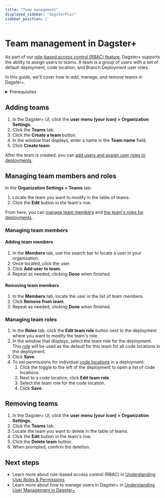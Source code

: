 ```yaml
---
title: "Team management"
displayed_sidebar: "dagsterPlus"
sidebar_position: 2
---
```


# Team management in Dagster+

As part of our [role-based access control (RBAC) feature](/dagster-plus/access/rbac/user-roles-permissions), Dagster+ supports the ability to assign users to teams. A team is a group of users with a set of default deployment, code location, and Branch Deployment user roles.

In this guide, we'll cover how to add, manage, and remove teams in Dagster+.

<details>
  <summary>Prerequisites</summary>

To complete the steps in this guide, you'll need:

- **The following in Dagster+:**
    - A Pro plan
    - [Organization Admin permissions](/dagster-plus/access/rbac/user-roles-permissions):
      - in your organization
      - for deployments for which you want to manage teams

</details>


## Adding teams

1. In the Dagster+ UI, click the **user menu (your icon) > Organization Settings**.
2. Click the **Teams** tab.
3. Click the **Create a team** button.
4. In the window that displays, enter a name in the **Team name** field.
5. Click **Create team**.

After the team is created, you can [add users and assign user roles to deployments](#managing-team-members-and-roles).


## Managing team members and roles

In the **Organization Settings > Teams** tab:

1. Locate the team you want to modify in the table of teams.
2. Click the **Edit** button in the team's row.

From here, you can [manage team members](#managing-team-members) and [the team's roles for deployments](#managing-team-roles).

### Managing team members

#### Adding team members

1. In the **Members** tab, use the search bar to locate a user in your organization.
2. Once located, click the user.
3. Click **Add user to team**.
4. Repeat as needed, clicking **Done** when finished.

#### Removing team members

1. In the **Members** tab, locate the user in the list of team members.
2. Click **Remove from team**.
3. Repeat as needed, clicking **Done** when finished.

### Managing team roles

1. In the **Roles** tab, click the **Edit team role** button next to the deployment where you want to modify the team's role.
2. In the window that displays, select the team role for the deployment. This [role](/dagster-plus/account/managing-users/managing-user-roles-permissions) will be used as the default for this team for all code locations in the deployment.
3. Click **Save**.
4. To set permissions for individual [code locations](/dagster-plus/account/managing-users/managing-user-roles-permissions#code-locations) in a deployment:
    1. Click the toggle to the left of the deployment to open a list of code locations.
    2. Next to a code location, click **Edit team role**.
    3. Select the team role for the code location.
    4. Click **Save**.

## Removing teams

1. In the Dagster+ UI, click the **user menu (your icon) > Organization Settings**.
2. Click the **Teams** tab.
3. Locate the team you want to delete in the table of teams.
4. Click the **Edit** button in the team's row.
5. Click the **Delete team** button.
6. When prompted, confirm the deletion.

## Next steps

- Learn more about role-based access control (RBAC) in [Understanding User Roles & Permissions](/dagster-plus/access/rbac/user-roles-permissions)
- Learn more about how to manage users in Dagster+ in [Understanding User Management in Dagster+](/dagster-plus/access/rbac/users)